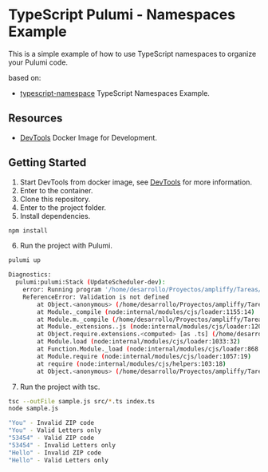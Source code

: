 # TypeScript Pulumi - Namespaces Example

This is a simple example of how to use TypeScript namespaces to organize your Pulumi code.

based on:

- [typescript-namespace](https://github.com/jhonwgo/typescript-namespace) TypeScript Namespaces Example.

## Resources
- [DevTools](https://github.com/jhonwgo/devtools) Docker Image for Development.


## Getting Started

1. Start DevTools from docker image, see [DevTools](https://github.com/jhonwgo/devtools) for more information.
2. Enter to the container.
3. Clone this repository.
4. Enter to the project folder.
5. Install dependencies.
```bash
npm install
```
6. Run the project with Pulumi.
```bash
pulumi up
```
```bash
Diagnostics:
  pulumi:pulumi:Stack (UpdateScheduler-dev):
    error: Running program '/home/desarrollo/Proyectos/ampliffy/Tareas/TypeScript-pulumi-namespace' failed with an unhandled exception:
    ReferenceError: Validation is not defined
        at Object.<anonymous> (/home/desarrollo/Proyectos/ampliffy/Tareas/TypeScript-pulumi-namespace/index.ts:10:30)
        at Module._compile (node:internal/modules/cjs/loader:1155:14)
        at Module.m._compile (/home/desarrollo/Proyectos/ampliffy/Tareas/TypeScript-pulumi-namespace/node_modules/ts-node/src/index.ts:439:23)
        at Module._extensions..js (node:internal/modules/cjs/loader:1209:10)
        at Object.require.extensions.<computed> [as .ts] (/home/desarrollo/Proyectos/ampliffy/Tareas/TypeScript-pulumi-namespace/node_modules/ts-node/src/index.ts:442:12)
        at Module.load (node:internal/modules/cjs/loader:1033:32)
        at Function.Module._load (node:internal/modules/cjs/loader:868:12)
        at Module.require (node:internal/modules/cjs/loader:1057:19)
        at require (node:internal/modules/cjs/helpers:103:18)
        at Object.<anonymous> (/home/desarrollo/Proyectos/ampliffy/Tareas/TypeScript-pulumi-namespace/node_modules/@pulumi/cmd/run/run.ts:373:33)

```
7. Run the project with tsc.
```bash
tsc --outFile sample.js src/*.ts index.ts
node sample.js
```
```bash
"You" - Invalid ZIP code
"You" - Valid Letters only
"53454" - Valid ZIP code
"53454" - Invalid Letters only
"Hello" - Invalid ZIP code
"Hello" - Valid Letters only
```

